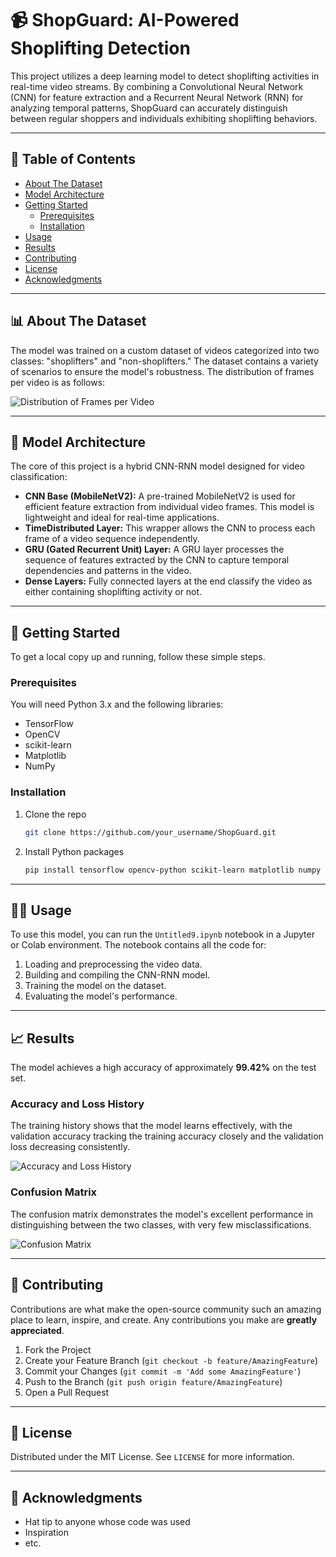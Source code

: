 # 📹 ShopGuard: AI-Powered Shoplifting Detection

This project utilizes a deep learning model to detect shoplifting activities in real-time video streams. By combining a Convolutional Neural Network (CNN) for feature extraction and a Recurrent Neural Network (RNN) for analyzing temporal patterns, ShopGuard can accurately distinguish between regular shoppers and individuals exhibiting shoplifting behaviors.

---

## 📜 Table of Contents

- [About The Dataset](#-about-the-dataset)
- [Model Architecture](#-model-architecture)
- [Getting Started](#-getting-started)
  - [Prerequisites](#prerequisites)
  - [Installation](#installation)
- [Usage](#-usage)
- [Results](#-results)
- [Contributing](#-contributing)
- [License](#-license)
- [Acknowledgments](#-acknowledgments)

---

## 📊 About The Dataset

The model was trained on a custom dataset of videos categorized into two classes: "shoplifters" and "non-shoplifters." The dataset contains a variety of scenarios to ensure the model's robustness. The distribution of frames per video is as follows:

![Distribution of Frames per Video](https://i.imgur.com/7123jO6.png)

---

## 🧠 Model Architecture

The core of this project is a hybrid CNN-RNN model designed for video classification:

-   **CNN Base (MobileNetV2):** A pre-trained MobileNetV2 is used for efficient feature extraction from individual video frames. This model is lightweight and ideal for real-time applications.
-   **TimeDistributed Layer:** This wrapper allows the CNN to process each frame of a video sequence independently.
-   **GRU (Gated Recurrent Unit) Layer:** A GRU layer processes the sequence of features extracted by the CNN to capture temporal dependencies and patterns in the video.
-   **Dense Layers:** Fully connected layers at the end classify the video as either containing shoplifting activity or not.

---

## 🚀 Getting Started

To get a local copy up and running, follow these simple steps.

### Prerequisites

You will need Python 3.x and the following libraries:

-   TensorFlow
-   OpenCV
-   scikit-learn
-   Matplotlib
-   NumPy

### Installation

1.  Clone the repo
    ```sh
    git clone https://github.com/your_username/ShopGuard.git
    ```
2.  Install Python packages
    ```sh
    pip install tensorflow opencv-python scikit-learn matplotlib numpy
    ```

---

## 🏃‍♀️ Usage

To use this model, you can run the `Untitled9.ipynb` notebook in a Jupyter or Colab environment. The notebook contains all the code for:

1.  Loading and preprocessing the video data.
2.  Building and compiling the CNN-RNN model.
3.  Training the model on the dataset.
4.  Evaluating the model's performance.

---

## 📈 Results

The model achieves a high accuracy of approximately **99.42%** on the test set.

### Accuracy and Loss History

The training history shows that the model learns effectively, with the validation accuracy tracking the training accuracy closely and the validation loss decreasing consistently.

![Accuracy and Loss History](https://i.imgur.com/G5g2m8r.png)

### Confusion Matrix

The confusion matrix demonstrates the model's excellent performance in distinguishing between the two classes, with very few misclassifications.

![Confusion Matrix](https://i.imgur.com/1F6v7yL.png)

---

## 🙌 Contributing

Contributions are what make the open-source community such an amazing place to learn, inspire, and create. Any contributions you make are **greatly appreciated**.

1.  Fork the Project
2.  Create your Feature Branch (`git checkout -b feature/AmazingFeature`)
3.  Commit your Changes (`git commit -m 'Add some AmazingFeature'`)
4.  Push to the Branch (`git push origin feature/AmazingFeature`)
5.  Open a Pull Request

---

## 📄 License

Distributed under the MIT License. See `LICENSE` for more information.

---

## 🙏 Acknowledgments

-   Hat tip to anyone whose code was used
-   Inspiration
-   etc.
